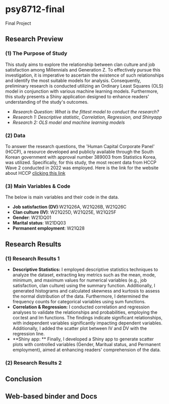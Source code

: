 # psy8712-final
Final Project

## Research Preview
###  (1) The Purpose of Study
This study aims to explore the relationship between clan culture and job satisfaction among Millennials and Generation Z. To effectively pursue this investigation, it is imperative to ascertain the existence of such relationships and identify the most suitable models for analysis. Consequently, preliminary research is conducted utilizing an Ordinary Least Squares (OLS) model in conjunction with various machine learning models. Furthermore, this study presents a Shiny application designed to enhance readers' understanding of the study's outcomes.

- *Research Question: What is the fittest model to conduct the research?*
- *Research 1: Descriptive statistic, Correlation, Regression, and Shinyapp*
- *Research 2: OLS model and machine learning models*

### (2) Data
To answer the research questions, the 'Human Capital Corporate Panel' (HCCP), a resource developed and publicly available through the South Korean government with approval number 389003 from Statistics Korea, was utilized. Specifically, for this study, the most recent data from HCCP Wave 2 conducted in 2022 was employed. Here is the link for the website about HCCP [clicking this link](https://www.krivet.re.kr/eng/eu/eh/euDAADs.jsp)

### (3) Main Variables & Code
The below is main variables and their code in the data.

- **Job satisfaction (DV)**:W21Q26A, W21Q26B, W21Q26C
- **Clan culture (IV)**: W21Q25D, W21Q25E, W21Q25F
- **Gender**: W21DQ01
- **Marital status**: W21DQ03
- **Permanent employment**: W21Q28

## Research Results
### (1) Research Results 1
- **Descriptive Statistics:** I employed descriptive statistics techniques to analyze the dataset, extracting key metrics such as the mean, mode, minimum, and maximum values for numerical variables (e.g., job satisfaction, clan culture) using the summary function. Additionally, I generated histograms and calculated skewness and kurtosis to assess the normal distribution of the data. Furthermore, I determined the frequency counts for categorical variables using sum functions.
- **Correlation & Regression:** I conducted correlation and regression analyses to validate the relationships and probabilities, employing the cor.test and lm functions. The findings indicate significant relationships, with independent variables significantly impacting dependent variables. Additionally, I added the scatter plot between IV and DV with the regression line.
- **Shiny app: ** Finally, I developed a Shiny app to generate scatter plots with controlled variables (Gender, Maritual status, and Permanent employment), aimed at enhancing readers' comprehension of the data.

### (2) Research Results 2

## Conclusion

## Web-based binder and Docs
